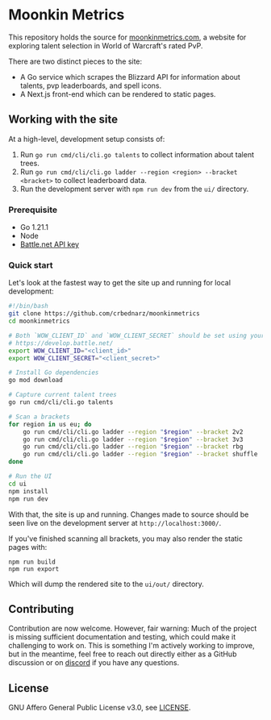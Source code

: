 # Moonkin Metrics

This repository holds the source for [moonkinmetrics.com](https://moonkinmetrics.com), a website for exploring talent selection in World of Warcraft's rated PvP.

There are two distinct pieces to the site:
- A Go service which scrapes the Blizzard API for information about talents, pvp leaderboards, and spell icons.
- A Next.js front-end which can be rendered to static pages.

## Working with the site

At a high-level, development setup consists of:
1. Run `go run cmd/cli/cli.go talents` to collect information about talent trees.
2. Run `go run cmd/cli/cli.go ladder --region <region> --bracket <bracket>` to collect leaderboard data.
3. Run the development server with `npm run dev` from the `ui/` directory.

### Prerequisite

- Go 1.21.1
- Node
- [Battle.net API key](https://develop.battle.net/)

### Quick start

Let's look at the fastest way to get the site up and running for local development:

```sh
#!/bin/bash
git clone https://github.com/crbednarz/moonkinmetrics
cd moonkinmetrics

# Both `WOW_CLIENT_ID` and `WOW_CLIENT_SECRET` should be set using your Battle.net API key.
# https://develop.battle.net/
export WOW_CLIENT_ID="<client_id>"
export WOW_CLIENT_SECRET="<client_secret>"

# Install Go dependencies
go mod download

# Capture current talent trees
go run cmd/cli/cli.go talents

# Scan a brackets
for region in us eu; do
    go run cmd/cli/cli.go ladder --region "$region" --bracket 2v2
    go run cmd/cli/cli.go ladder --region "$region" --bracket 3v3
    go run cmd/cli/cli.go ladder --region "$region" --bracket rbg
    go run cmd/cli/cli.go ladder --region "$region" --bracket shuffle
done

# Run the UI
cd ui
npm install
npm run dev
```

With that, the site is up and running. Changes made to source should be seen live on the development server at `http://localhost:3000/`.

If you've finished scanning all brackets, you may also render the static pages with:
```
npm run build
npm run export
```

Which will dump the rendered site to the `ui/out/` directory.

## Contributing

Contribution are now welcome. However, fair warning: Much of the project is missing sufficient documentation and testing, which could make it challenging to work on. This is something I'm actively working to improve, but in the meantime, feel free to reach out directly either as a GitHub discussion or on [discord](https://discord.gg/t7XmtxwNNF) if you have any questions.

## License

GNU Affero General Public License v3.0, see [LICENSE](https://github.com/crbednarz/moonkinmetrics/blob/master/LICENSE).
